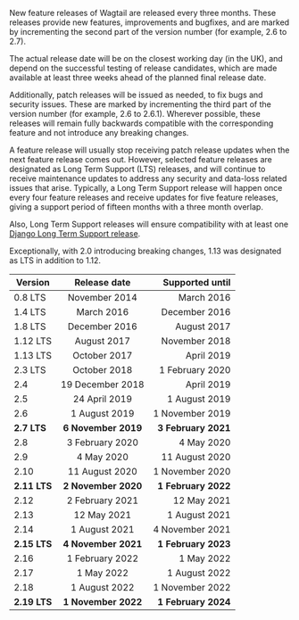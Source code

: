 New feature releases of Wagtail are released every three months. These releases provide new features, improvements and bugfixes, and are marked by incrementing the second part of the version number (for example, 2.6 to 2.7).

The actual release date will be on the closest working day (in the UK), and depend on the successful testing of release candidates, which are made available at least three weeks ahead of the planned final release date.

Additionally, patch releases will be issued as needed, to fix bugs and security issues. These are marked by incrementing the third part of the version number (for example, 2.6 to 2.6.1). Wherever possible, these releases will remain fully backwards compatible with the corresponding feature and not introduce any breaking changes.

A feature release will usually stop receiving patch release updates when the next feature release comes out. However, selected feature releases are designated as Long Term Support (LTS) releases, and will continue to receive maintenance updates to address any security and data-loss related issues that arise. Typically, a Long Term Support release will happen once every four feature releases and receive updates for five feature releases, giving a support period of fifteen months with a three month overlap.

Also, Long Term Support releases will ensure compatibility with at least one [Django Long Term Support release](https://www.djangoproject.com/download/#supported-versions).

Exceptionally, with 2.0 introducing breaking changes, 1.13 was designated as LTS in addition to 1.12.

| Version        | Release date           | Supported until     |
| -------------- |:----------------------:| -------------------:|
| 0.8 LTS        | November 2014          | March 2016          |
| 1.4 LTS        | March 2016             | December 2016       |
| 1.8 LTS        | December 2016          | August 2017         |
| 1.12 LTS       | August 2017            | November 2018       |
| 1.13 LTS       | October 2017           | April 2019          |
| 2.3 LTS        | October 2018           | 1 February 2020     |
| 2.4            | 19 December 2018       | April 2019          |
| 2.5            | 24 April 2019          | 1 August 2019       |
| 2.6            | 1 August 2019          | 1 November 2019     |
| **2.7 LTS**    | **6 November 2019**    | **3 February 2021** |
| 2.8            | 3 February 2020        | 4 May 2020          |
| 2.9            | 4 May 2020             | 11 August 2020      |
| 2.10           | 11 August 2020         | 1 November 2020     |
| **2.11 LTS**   | **2 November 2020**    | **1 February 2022** |
| 2.12           | 2 February 2021        | 12 May 2021         |
| 2.13           | 12 May 2021            | 1 August 2021       |
| 2.14           | 1 August 2021          | 4 November 2021     |
| **2.15 LTS**   | **4 November 2021**    | **1 February 2023** |
| 2.16           | 1 February 2022        | 1 May 2022          |
| 2.17           | 1 May 2022             | 1 August 2022       |
| 2.18           | 1 August 2022          | 1 November 2022     |
| **2.19 LTS**   | **1 November 2022**    | **1 February 2024** |
